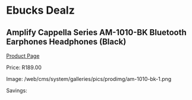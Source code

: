 
# Ebucks Dealz
## Amplify Cappella Series AM-1010-BK Bluetooth Earphones Headphones (Black)
[Product Page](https://www.ebucks.com/web/shop/productSelected.do?prodId=1161783538&catId=1205739018)

Price: R189.00

Image: /web/cms/system/galleries/pics/prodimg/am-1010-bk-1.png

Savings: 


	